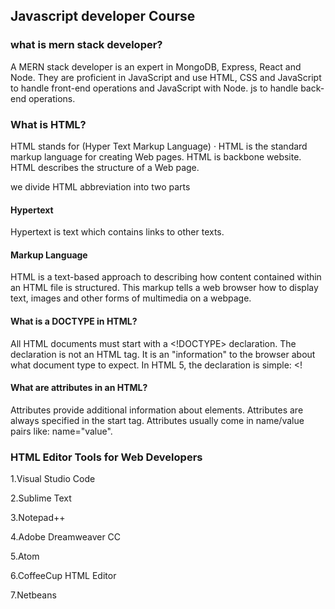 
## Javascript developer Course




### what is mern stack developer?

A MERN stack developer is an expert in MongoDB, Express, React and Node. They are proficient in JavaScript and use HTML, CSS and JavaScript to handle front-end operations and JavaScript with Node. js to handle back-end operations.

### What is HTML?

HTML stands for (Hyper Text Markup Language) · HTML is the standard markup language for creating Web pages. HTML is backbone website. HTML describes the structure of a Web page.

we divide HTML abbreviation into two parts


#### Hypertext

Hypertext is text which contains links to other texts.

#### Markup Language

HTML is a text-based approach to describing how content contained within an HTML file is structured. This markup tells a web browser how to display text, images and other forms of multimedia on a webpage.


#### What is a DOCTYPE in HTML?

All HTML documents must start with a <!DOCTYPE> declaration. The declaration is not an HTML tag. It is an "information" to the browser about what document type to expect. In HTML 5, the declaration is simple: <!

#### What are attributes in an HTML?

Attributes provide additional information about elements. Attributes are always specified in the start tag. Attributes usually come in name/value pairs like: name="value".
### HTML Editor Tools for Web Developers

1.Visual Studio Code

2.Sublime Text

3.Notepad++

4.Adobe Dreamweaver CC

5.Atom

6.CoffeeCup HTML Editor

7.Netbeans



